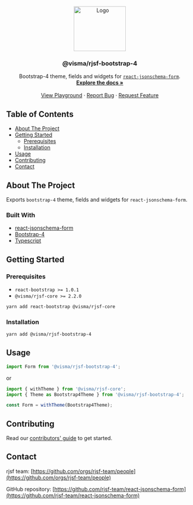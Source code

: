 <!-- PROJECT LOGO -->
<br />
<p align="center">
  <a href="https://github.com/rjsf-team/react-jsonschema-form">
    <img src="./react-bootstrap-4-logo.png" alt="Logo" width="140" height="120">
  </a>

  <h3 align="center">@visma/rjsf-bootstrap-4</h3>

  <p align="center">
  Bootstrap-4 theme, fields and widgets for <a href="https://github.com/mozilla-services/react-jsonschema-form/"><code>react-jsonschema-form</code></a>.
    <br />
    <a href="https://react-jsonschema-form.readthedocs.io/en/latest/"><strong>Explore the docs »</strong></a>
    <br />
    <br />
   <a href="https://rjsf-team.github.io/react-jsonschema-form/">View Playground</a>
    ·
    <a href="https://github.com/rjsf-team/react-jsonschema-form/issues">Report Bug</a>
    ·
    <a href="https://github.com/rjsf-team/react-jsonschema-form/issues">Request Feature</a>
  </p>
</p>

<!-- TABLE OF CONTENTS -->

## Table of Contents

- [About The Project](#about-the-project)
- [Getting Started](#getting-started)
  - [Prerequisites](#prerequisites)
  - [Installation](#installation)
- [Usage](#usage)
- [Contributing](#contributing)
- [Contact](#contact)

<!-- ABOUT THE PROJECT -->

## About The Project


Exports `bootstrap-4` theme, fields and widgets for `react-jsonschema-form`.

### Built With

- [react-jsonschema-form](https://github.com/mozilla-services/react-jsonschema-form/)
- [Bootstrap-4](https://getbootstrap.com/docs/4.0/)
- [Typescript](https://www.typescriptlang.org/)

<!-- GETTING STARTED -->

## Getting Started

### Prerequisites

- `react-bootstrap >= 1.0.1`
- `@visma/rjsf-core >= 2.2.0`

```bash
yarn add react-bootstrap @visma/rjsf-core
```

### Installation

```bash
yarn add @visma/rjsf-bootstrap-4
```

## Usage

```js
import Form from '@visma/rjsf-bootstrap-4';
```

or

```js
import { withTheme } from '@visma/rjsf-core';
import { Theme as Bootstrap4Theme } from '@visma/rjsf-bootstrap-4';

const Form = withTheme(Bootstrap4Theme);
```

<!-- CONTRIBUTING -->

## Contributing

Read our [contributors' guide](https://react-jsonschema-form.readthedocs.io/en/latest/contributing/) to get started.

<!-- CONTACT -->

## Contact

rjsf team: [https://github.com/orgs/rjsf-team/people](https://github.com/orgs/rjsf-team/people)

GitHub repository: [https://github.com/rjsf-team/react-jsonschema-form](https://github.com/rjsf-team/react-jsonschema-form)

<!-- MARKDOWN LINKS & IMAGES -->
<!-- https://www.markdownguide.org/basic-syntax/#reference-style-links -->

[build-shield]: https://github.com/rjsf-team/react-jsonschema-form/workflows/CI/badge.svg
[build-url]: https://github.com/rjsf-team/react-jsonschema-form/actions
[contributors-shield]: https://img.shields.io/github/contributors/rjsf-team/react-jsonschema-form.svg
[contributors-url]: https://github.com/rjsf-team/react-jsonschema-form/graphs/contributors
[license-shield]: https://img.shields.io/badge/license-Apache%202.0-blue.svg?style=flat-square
[license-url]: https://choosealicense.com/licenses/apache-2.0/
[npm-shield]: https://img.shields.io/npm/v/@visma/rjsf-bootstrap-4/latest.svg?style=flat-square
[npm-url]: https://www.npmjs.com/package/@visma/rjsf-bootstrap-4
[npm-dl-shield]: https://img.shields.io/npm/dm/@visma/rjsf-bootstrap-4.svg?style=flat-square
[npm-dl-url]: https://www.npmjs.com/package/@visma/rjsf-bootstrap-4
[product-screenshot]: https://raw.githubusercontent.com/rjsf-team/react-jsonschema-form/59a8206e148474bea854bbb004f624143fbcbac8/packages/bootstrap-4/screenshot.png
